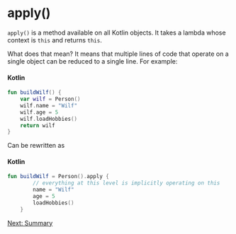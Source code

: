 # apply()
`apply()` is a method available on all Kotlin objects. It takes a lambda whose context is `this` and returns `this`.

What does that mean? It means that multiple lines of code that operate on a single object can be reduced to a single line. For example:

#### Kotlin
```kotlin
fun buildWilf() {
    var wilf = Person()
    wilf.name = "Wilf"
    wilf.age = 5
    wilf.loadHobbies()
    return wilf
}
```

Can be rewritten as

#### Kotlin
```kotlin
fun buildWilf = Person().apply {
        // everything at this level is implicitly operating on this
        name = "Wilf"
        age = 5
        loadHobbies()
    }
```

[Next: Summary](06-summary.md)
